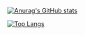 [![Anurag's GitHub stats](https://seikexianreadme.vercel.app/api?username=Seikexian)](https://github.com/anuraghazra/github-readme-stats)  

[![Top Langs](https://seikexianreadme.vercel.app/api/top-langs/?username=Seikexian&layout=compact)](https://github.com/anuraghazra/github-readme-stats)

<!--
**Seikexian/Seikexian** is a ✨ _special_ ✨ repository because its `README.md` (this file) appears on your GitHub profile.

Here are some ideas to get you started:

- 🔭 I’m currently working on ...
- 🌱 I’m currently learning ...
- 👯 I’m looking to collaborate on ...
- 🤔 I’m looking for help with ...
- 💬 Ask me about ...
- 📫 How to reach me: ...
- 😄 Pronouns: ...
- ⚡ Fun fact: ...
-->
